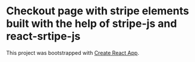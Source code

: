 # Checkout page with stripe elements built with the help of stripe-js and react-srtipe-js

This project was bootstrapped with [Create React App](https://github.com/facebook/create-react-app).
